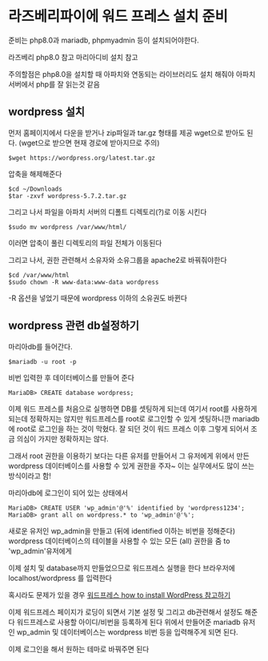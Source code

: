# 라즈베리파이에 워드 프레스 설치 준비
준비는 php8.0과 mariadb, phpmyadmin 등이 설치되어야한다. 

라즈베리 php8.0 참고
마리아디비 설치 참고

주의할점은 php8.0을 설치할 때 아파치와 연동되는 라이브러리도 설치 해줘야 아파치서버에서 php를 잘 읽는것 같음

## wordpress 설치
먼저 홈페이지에서 다운을 받거나 zip파일과 tar.gz 형태를 제공
wget으로 받아도 된다. (wget으로 받으면 현재 경로에 받아지므로 주의)


```shell
$wget https://wordpress.org/latest.tar.gz
```
압축을 해제해준다
```
$cd ~/Downloads
$tar -zxvf wordpress-5.7.2.tar.gz
```
그리고 나서 파일을 아파치 서버의 디폴트 디렉토리(?)로 이동 시킨다

```
$sudo mv wordpress /var/www/html/
```
이러면 압축이 풀린 디렉토리의 파일 전체가 이동된다

그리고 나서, 권한 관련해서 소유자와 소유그룹을 apache2로 바꿔줘야한다
```
$cd /var/www/html
$sudo chown -R www-data:www-data wordpress
```
-R 옵션을 넣었기 때문에 wordpress 이하의 소유권도 바뀐다 

## wordpress 관련 db설정하기
마리아db를 들어간다. 
```
$mariadb -u root -p
```
비번 입력한 후 데이터베이스를 만들어 준다

```
MariaDB> CREATE database wordpress;
```

이제 워드 프레스를 처음으로 실행하면 DB를 셋팅하게 되는데 여기서 root를 사용하게 되는데
정확하지는 않지만 워드프레스를 root로 로그인할 수 있게 셋팅하니깐
mariadb에 root로 로그인을 하는 것이 막혔다. 잘 되던 것이 워드 프레스 이후 그렇게 되어서 조금 의심이 가지만
정확하지는 않다. 

그래서 root 권한을 이용하기 보다는 다른 유저를 만들어서 그 유저에게 위에서 만든 wordpress 데이터베이스를
사용할 수 있게 권한을 주자~
이는 실무에서도 많이 쓰는 방식이라고 함!

마리아db에 로그인이 되어 있는 상태에서 
```
MariaDB> CREATE USER 'wp_admin'@'%' identified by 'wordpress1234';
MariaDB> grant all on wordpress.* to 'wp_admin'@'%';
```
새로운 유저인 wp_admin을 만들고 (뒤에 identified 이하는 비번을 정해준다) 
wordpress 데이터베이스의 테이블을 사용할 수 있는 모든 (all) 권한을 줌 to 'wp_admin'유저에게

이제 설치 및 database까지 만들었으므로 워드프레스 실행을 한다
브라우저에 localhost/wordpress 를 입력한다

혹시라도 문제가 있을 경우 
[워드프레스 how to install WordPress 참고하기](https://wordpress.org/support/article/how-to-install-wordpress/)

이제 워드프레스 페이지가 로딩이 되면서 기본 설정 및 
그리고 db관련해서 설정도 해준다
워드프레스로 사용할 아이디/비번을 등록하게 된다
위에서 만들어준 mariadb 유저인 wp_admin 및 데이터베이스는 wordpress 비번 등을 입력해주게 되면 된다.

이제 로그인을 해서 원하는 테마로 바꿔주면 된다